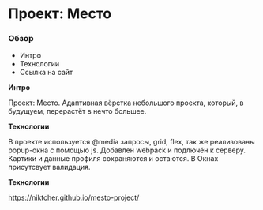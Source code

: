 # Проект: Место 
 
### Обзор 
 
* Интро 
* Технологии
* Ссылка на сайт
 
**Интро** 
 
Проект: Место. Адаптивная вёрстка небольшого проекта, который, в будущуем, перерастёт в нечто большее. 

**Технологии** 
 
В проекте используется @media запросы, grid, flex, так же реализованы popup-окна с помощью js.
Добавлен webpack и подлючён к серверу. Картики и данные профиля сохраняются и остаются. 
В Окнах присутсвует валидация.  

**Технологии** 

https://niktcher.github.io/mesto-project/

